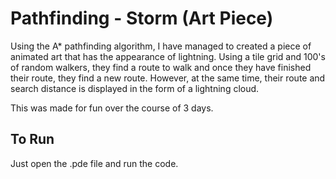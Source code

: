 # Pathfinding - Storm (Art Piece)

Using the A* pathfinding algorithm, I have managed to created a piece of animated art that has the appearance of lightning. Using a tile grid and 100's of random walkers, they find a route to walk and once they have finished their route, they find a new route. However, at the same time, their route and search distance is displayed in the form of a lightning cloud.

This was made for fun over the course of 3 days.

## To Run
Just open the .pde file and run the code.
